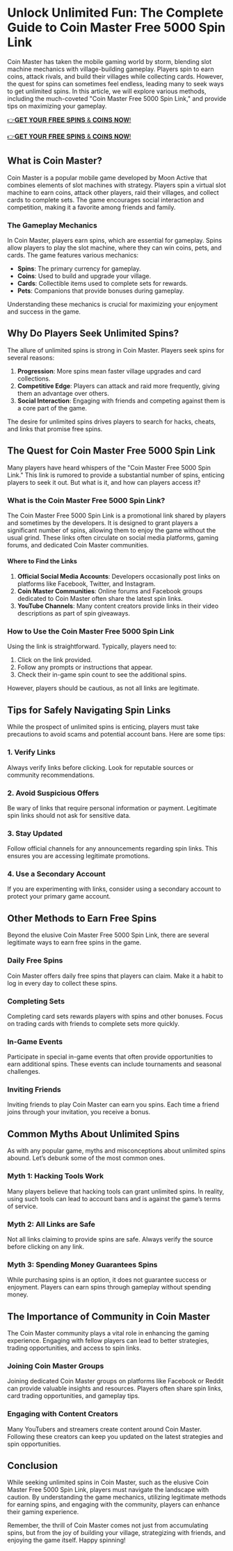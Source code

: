 # Unlock Unlimited Fun: The Complete Guide to Coin Master Free 5000 Spin Link

Coin Master has taken the mobile gaming world by storm, blending slot machine mechanics with village-building gameplay. Players spin to earn coins, attack rivals, and build their villages while collecting cards. However, the quest for spins can sometimes feel endless, leading many to seek ways to get unlimited spins. In this article, we will explore various methods, including the much-coveted "Coin Master Free 5000 Spin Link," and provide tips on maximizing your gameplay.

[👉𝐆𝐄𝐓 𝐘𝐎𝐔𝐑 𝐅𝐑𝐄𝐄 𝐒𝐏𝐈𝐍𝐒 & 𝐂𝐎𝐈𝐍𝐒 𝐍𝐎𝐖!](http://todaylink.site/Coinspins/)

[👉𝐆𝐄𝐓 𝐘𝐎𝐔𝐑 𝐅𝐑𝐄𝐄 𝐒𝐏𝐈𝐍𝐒 & 𝐂𝐎𝐈𝐍𝐒 𝐍𝐎𝐖!](http://todaylink.site/Coinspins/)

## What is Coin Master?

Coin Master is a popular mobile game developed by Moon Active that combines elements of slot machines with strategy. Players spin a virtual slot machine to earn coins, attack other players, raid their villages, and collect cards to complete sets. The game encourages social interaction and competition, making it a favorite among friends and family.

### The Gameplay Mechanics

In Coin Master, players earn spins, which are essential for gameplay. Spins allow players to play the slot machine, where they can win coins, pets, and cards. The game features various mechanics:

- **Spins**: The primary currency for gameplay.
- **Coins**: Used to build and upgrade your village.
- **Cards**: Collectible items used to complete sets for rewards.
- **Pets**: Companions that provide bonuses during gameplay.

Understanding these mechanics is crucial for maximizing your enjoyment and success in the game.

## Why Do Players Seek Unlimited Spins?

The allure of unlimited spins is strong in Coin Master. Players seek spins for several reasons:

1. **Progression**: More spins mean faster village upgrades and card collections.
2. **Competitive Edge**: Players can attack and raid more frequently, giving them an advantage over others.
3. **Social Interaction**: Engaging with friends and competing against them is a core part of the game.

The desire for unlimited spins drives players to search for hacks, cheats, and links that promise free spins.

## The Quest for Coin Master Free 5000 Spin Link

Many players have heard whispers of the "Coin Master Free 5000 Spin Link." This link is rumored to provide a substantial number of spins, enticing players to seek it out. But what is it, and how can players access it?

### What is the Coin Master Free 5000 Spin Link?

The Coin Master Free 5000 Spin Link is a promotional link shared by players and sometimes by the developers. It is designed to grant players a significant number of spins, allowing them to enjoy the game without the usual grind. These links often circulate on social media platforms, gaming forums, and dedicated Coin Master communities.

#### Where to Find the Links

1. **Official Social Media Accounts**: Developers occasionally post links on platforms like Facebook, Twitter, and Instagram.
2. **Coin Master Communities**: Online forums and Facebook groups dedicated to Coin Master often share the latest spin links.
3. **YouTube Channels**: Many content creators provide links in their video descriptions as part of spin giveaways.

### How to Use the Coin Master Free 5000 Spin Link

Using the link is straightforward. Typically, players need to:

1. Click on the link provided.
2. Follow any prompts or instructions that appear.
3. Check their in-game spin count to see the additional spins.

However, players should be cautious, as not all links are legitimate.

## Tips for Safely Navigating Spin Links

While the prospect of unlimited spins is enticing, players must take precautions to avoid scams and potential account bans. Here are some tips:

### 1. Verify Links

Always verify links before clicking. Look for reputable sources or community recommendations.

### 2. Avoid Suspicious Offers

Be wary of links that require personal information or payment. Legitimate spin links should not ask for sensitive data.

### 3. Stay Updated

Follow official channels for any announcements regarding spin links. This ensures you are accessing legitimate promotions.

### 4. Use a Secondary Account

If you are experimenting with links, consider using a secondary account to protect your primary game account.

## Other Methods to Earn Free Spins

Beyond the elusive Coin Master Free 5000 Spin Link, there are several legitimate ways to earn free spins in the game.

### Daily Free Spins

Coin Master offers daily free spins that players can claim. Make it a habit to log in every day to collect these spins.

### Completing Sets

Completing card sets rewards players with spins and other bonuses. Focus on trading cards with friends to complete sets more quickly.

### In-Game Events

Participate in special in-game events that often provide opportunities to earn additional spins. These events can include tournaments and seasonal challenges.

### Inviting Friends

Inviting friends to play Coin Master can earn you spins. Each time a friend joins through your invitation, you receive a bonus.

## Common Myths About Unlimited Spins

As with any popular game, myths and misconceptions about unlimited spins abound. Let’s debunk some of the most common ones.

### Myth 1: Hacking Tools Work

Many players believe that hacking tools can grant unlimited spins. In reality, using such tools can lead to account bans and is against the game’s terms of service.

### Myth 2: All Links are Safe

Not all links claiming to provide spins are safe. Always verify the source before clicking on any link.

### Myth 3: Spending Money Guarantees Spins

While purchasing spins is an option, it does not guarantee success or enjoyment. Players can earn spins through gameplay without spending money.

## The Importance of Community in Coin Master

The Coin Master community plays a vital role in enhancing the gaming experience. Engaging with fellow players can lead to better strategies, trading opportunities, and access to spin links.

### Joining Coin Master Groups

Joining dedicated Coin Master groups on platforms like Facebook or Reddit can provide valuable insights and resources. Players often share spin links, card trading opportunities, and gameplay tips.

### Engaging with Content Creators

Many YouTubers and streamers create content around Coin Master. Following these creators can keep you updated on the latest strategies and spin opportunities.

## Conclusion

While seeking unlimited spins in Coin Master, such as the elusive Coin Master Free 5000 Spin Link, players must navigate the landscape with caution. By understanding the game mechanics, utilizing legitimate methods for earning spins, and engaging with the community, players can enhance their gaming experience.

Remember, the thrill of Coin Master comes not just from accumulating spins, but from the joy of building your village, strategizing with friends, and enjoying the game itself. Happy spinning!
